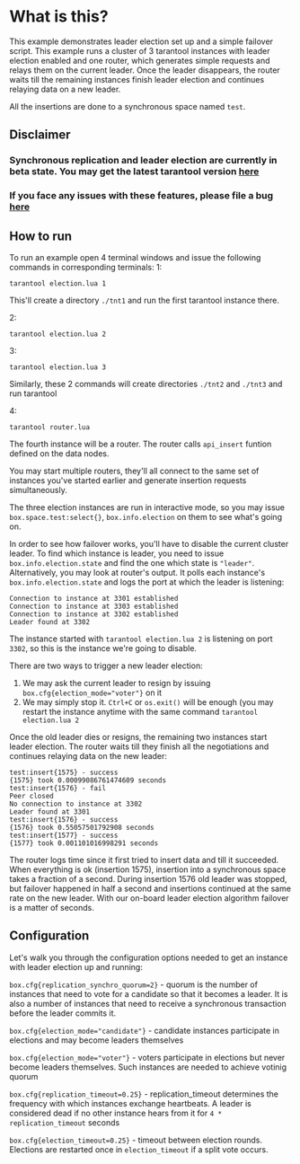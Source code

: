 # What is this?
This example demonstrates leader election set up and a simple failover
script.
This example runs a cluster of 3 tarantool instances with leader election
enabled and one router, which generates simple requests and relays them on the
current leader. Once the leader disappears, the router waits till the remaining
instances finish leader election and continues relaying data on a new leader.

All the insertions are done to a synchronous space named `test`.

## Disclaimer

### Synchronous replication and leader election are currently in beta state. You may get the latest tarantool version [here](https://www.tarantool.io/en/download/)
### If you face any issues with these features, please file a bug [here](https://github.com/tarantool/tarantool/issues/)

## How to run
To run an example open 4 terminal windows and issue the following commands in
corresponding terminals:
1:
```
tarantool election.lua 1
```
This'll create a directory `./tnt1` and run the first tarantool instance there.

2:
```
tarantool election.lua 2
```
3:
```
tarantool election.lua 3
```
Similarly, these 2 commands will create directories `./tnt2` and `./tnt3` and run tarantool

4:
```
tarantool router.lua
```
The fourth instance will be a router. The router calls `api_insert` funtion defined on the
data nodes.

You may start multiple routers, they'll all connect to the same set of instances you've started
earlier and generate insertion requests simultaneously.

The three election instances are run in interactive mode, so you may issue `box.space.test:select{}`,
`box.info.election` on them to see what's going on.

In order to see how failover works, you'll have to disable the current cluster leader.
To find which instance is leader, you need to issue `box.info.election.state` and
find the one which state is `"leader"`. Alternatively, you may look at router's output.
It polls each instance's `box.info.election.state` and logs the port at which the leader
is listening:
```
Connection to instance at 3301 established
Connection to instance at 3303 established
Connection to instance at 3302 established
Leader found at 3302
````
The instance started with `tarantool election.lua 2` is listening on port `3302`, so this is
the instance we're going to disable.

There are two ways to trigger a new leader election:
1. We may ask the current leader to resign by issuing `box.cfg{election_mode="voter"}` on it
2. We may simply stop it. `Ctrl+C` or `os.exit()` will be enough (you may restart the
   instance anytime with the same command `tarantool election.lua 2`

Once the old leader dies or resigns, the remaining two instances start leader election.
The router waits till they finish all the negotiations and continues relaying data on the
new leader:
```
test:insert{1575} - success
{1575} took 0.00099086761474609 seconds
test:insert{1576} - fail
Peer closed
No connection to instance at 3302
Leader found at 3301
test:insert{1576} - success
{1576} took 0.55057501792908 seconds
test:insert{1577} - success
{1577} took 0.001101016998291 seconds
```
The router logs time since it first tried to insert data and till it succeeded.
When everything is ok (insertion 1575), insertion into a synchronous space takes
a fraction of a second.
During insertion 1576 old leader was stopped, but failover happened in half a second
and insertions continued at the same rate on the new leader.
With our on-board leader election algorithm failover is a matter of seconds.

## Configuration
Let's walk you through the configuration options needed to get an instance with
leader election up and running:

`box.cfg{replication_synchro_quorum=2}` - quorum is the number of instances that need
to vote for a candidate so that it becomes a leader. It is also a number of instances
that need to receive a synchronous transaction before the leader commits it.

`box.cfg{election_mode="candidate"}` - candidate instances participate in elections and
may become leaders themselves

`box.cfg{election_mode="voter"}` - voters participate in elections but never become
leaders themselves. Such instances are needed to achieve votinig quorum

`box.cfg{replication_timeout=0.25}` - replication_timeout determines the frequency with
which instances exchange heartbeats. A leader is considered dead if no other instance
hears from it for `4 * replication_timeout` seconds

`box.cfg{election_timeout=0.25}` - timeout between election rounds. Elections are restarted
once in `election_timeout` if a split vote occurs.
